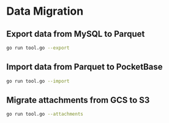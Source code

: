 # Data Migration

## Export data from MySQL to Parquet

```bash
go run tool.go --export
```

## Import data from Parquet to PocketBase

```bash
go run tool.go --import
```

## Migrate attachments from GCS to S3

```bash
go run tool.go --attachments
```
